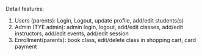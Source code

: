 Detail features:
1. Users (parents): Login, Logout, update profile, add/edit students(s)
2. Admin (TYE admin): admin login, logout, add/edit classes, add/edit instructors, add/edit events, add/edit session
3. Enrollment(parents): book class, edit/delete class in shopping cart, card payment
